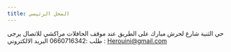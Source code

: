 ```yaml
---
title: المحل الرئيسي
---
```

حي الثنية 
شارع لحرش مبارك 
على الطريق عند موقف الحافلات مراكشي 
للاتصال يرجى طلب :0660716342
البريد الالكتروني : Herouini@gmail.com